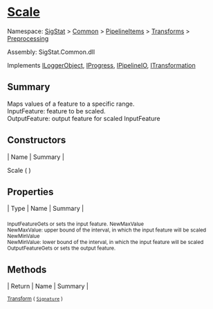 # [Scale](./Scale.md)

Namespace: [SigStat]() > [Common](./../../../README.md) > [PipelineItems]() > [Transforms]() > [Preprocessing](./README.md)

Assembly: SigStat.Common.dll

Implements [ILoggerObject](./../../../ILoggerObject.md), [IProgress](./../../../Helpers/IProgress.md), [IPipelineIO](./../../../Pipeline/IPipelineIO.md), [ITransformation](./../../../ITransformation.md)

## Summary
Maps values of a feature to a specific range.  <br>InputFeature: feature to be scaled.<br>OutputFeature: output feature for scaled InputFeature

## Constructors

| Name | Summary | 

Scale (  )<sub></sub>


## Properties

| Type | Name | Summary | 

<sub>InputFeature</sub><sub>Gets or sets the input feature.</sub>
<sub>NewMaxValue</sub><sub><br>NewMaxValue: upper bound of the interval, in which the input feature will be scaled</sub>
<sub>NewMinValue</sub><sub><br>NewMinValue: lower bound of the interval, in which the input feature will be scaled</sub>
<sub>OutputFeature</sub><sub>Gets or sets the output feature.</sub>


## Methods

| Return | Name | Summary | 

<sub>[Transform](./Methods/Scale-100663813.md) ( [`Signature`](./../../../Signature.md) )</sub><sub></sub>


